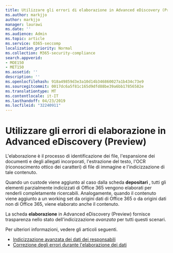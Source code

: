 ```yaml
---
title: Utilizzare gli errori di elaborazione in Advanced eDiscovery (Preview)
ms.author: markjjo
author: markjjo
manager: laurawi
ms.date: ''
ms.audience: Admin
ms.topic: article
ms.service: O365-seccomp
localization_priority: Normal
ms.collection: M365-security-compliance
search.appverid:
- MOE150
- MET150
ms.assetid: ''
description: ''
ms.openlocfilehash: 918a49859d3e3a10d14b346860027a1b434c73e9
ms.sourcegitcommit: 0017dc6a5f81c165d9dfd88be39a6bb17856582e
ms.translationtype: MT
ms.contentlocale: it-IT
ms.lasthandoff: 04/23/2019
ms.locfileid: "32240911"
---
```

# <a name="work-with-processing-errors-in-advanced-ediscovery-preview"></a>Utilizzare gli errori di elaborazione in Advanced eDiscovery (Preview)

L'elaborazione è il processo di identificazione dei file, l'espansione dei documenti e degli allegati incorporati, l'estrazione del testo, l'OCR (riconoscimento ottico dei caratteri) di file di immagine e l'indicizzazione di tale contenuto.  

Quando un custode viene aggiunto al caso dalla scheda **depositari** , tutti gli elementi parzialmente indicizzati di Office 365 vengono elaborati per renderli completamente ricercabili.  Analogamente, quando il contenuto viene aggiunto a un working set da origini dati di Office 365 o da origini dati non di Office 365, viene elaborato anche il contenuto.

La scheda **elaborazione** in Advanced eDiscovery (Preview) fornisce trasparenza nello stato dell'indicizzazione *avanzata* per tutti questi scenari.

Per ulteriori informazioni, vedere gli articoli seguenti.

- [Indicizzazione avanzata dei dati dei responsabili](indexing-custodian-data.md)
- [Correzione degli errori durante l'elaborazione dei dati](error-remediation.md)
